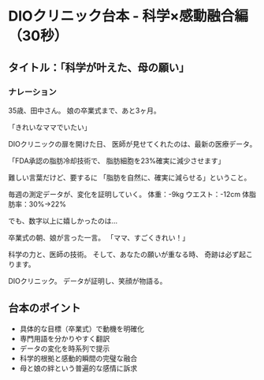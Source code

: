 # DIOクリニック台本 - 科学×感動融合編（30秒）

## タイトル：「科学が叶えた、母の願い」

### ナレーション

35歳、田中さん。
娘の卒業式まで、あと3ヶ月。

「きれいなママでいたい」

DIOクリニックの扉を開けた日、
医師が見せてくれたのは、最新の医療データ。

「FDA承認の脂肪冷却技術で、
脂肪細胞を23%確実に減少させます」

難しい言葉だけど、要するに
「脂肪を自然に、確実に減らせる」ということ。

毎週の測定データが、変化を証明していく。
体重：-9kg
ウエスト：-12cm
体脂肪率：30%→22%

でも、数字以上に嬉しかったのは…

卒業式の朝、娘が言った一言。
「ママ、すごくきれい！」

科学の力と、医師の技術。
そして、あなたの願いが重なる時、
奇跡は必ず起こります。

DIOクリニック。
データが証明し、笑顔が物語る。

## 台本のポイント
- 具体的な目標（卒業式）で動機を明確化
- 専門用語を分かりやすく翻訳
- データの変化を時系列で提示
- 科学的根拠と感動的瞬間の完璧な融合
- 母と娘の絆という普遍的な感情に訴求